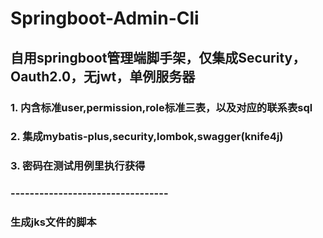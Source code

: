 # Springboot-Admin-Cli

## 自用springboot管理端脚手架，仅集成Security，Oauth2.0，无jwt，单例服务器
### 1. 内含标准user,permission,role标准三表，以及对应的联系表sql
### 2. 集成mybatis-plus,security,lombok,swagger(knife4j)
### 3. 密码在测试用例里执行获得 
###  ---------------------------------
### 生成jks文件的脚本
